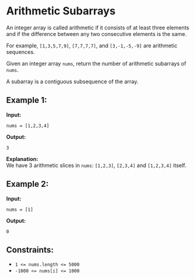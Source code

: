 # Arithmetic Subarrays

An integer array is called arithmetic if it consists of at least three elements and if the difference between any two consecutive elements is the same.

For example, `[1,3,5,7,9]`, `[7,7,7,7]`, and `[3,-1,-5,-9]` are arithmetic sequences.

Given an integer array `nums`, return the number of arithmetic subarrays of `nums`.

A subarray is a contiguous subsequence of the array.

## Example 1:

**Input:**
```plaintext
nums = [1,2,3,4]
```
**Output:**
```plaintext
3
```
**Explanation:**  
We have 3 arithmetic slices in `nums`: `[1,2,3]`, `[2,3,4]` and `[1,2,3,4]` itself.

## Example 2:

**Input:**
```plaintext
nums = [1]
```
**Output:**
```plaintext
0
```

## Constraints:

- `1 <= nums.length <= 5000`
- `-1000 <= nums[i] <= 1000`